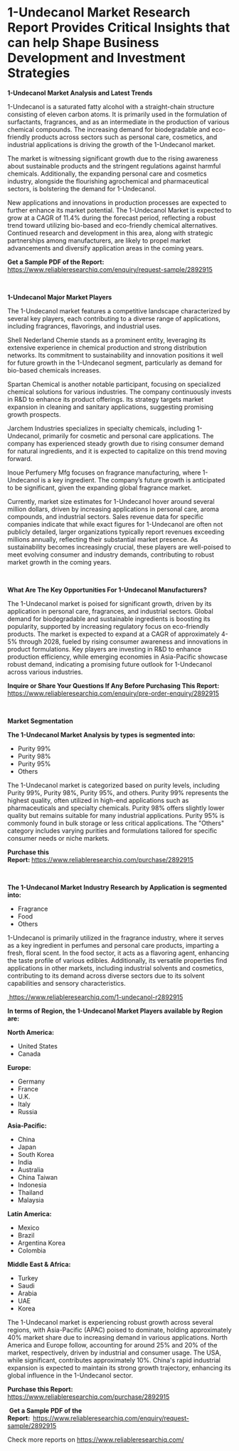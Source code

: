 <p><h1>1-Undecanol Market Research Report Provides Critical Insights that can help Shape Business Development and Investment Strategies</h1></p><p><strong>1-Undecanol Market Analysis and Latest Trends</strong></p>
<p><p>1-Undecanol is a saturated fatty alcohol with a straight-chain structure consisting of eleven carbon atoms. It is primarily used in the formulation of surfactants, fragrances, and as an intermediate in the production of various chemical compounds. The increasing demand for biodegradable and eco-friendly products across sectors such as personal care, cosmetics, and industrial applications is driving the growth of the 1-Undecanol market.</p><p>The market is witnessing significant growth due to the rising awareness about sustainable products and the stringent regulations against harmful chemicals. Additionally, the expanding personal care and cosmetics industry, alongside the flourishing agrochemical and pharmaceutical sectors, is bolstering the demand for 1-Undecanol. </p><p>New applications and innovations in production processes are expected to further enhance its market potential. The 1-Undecanol Market is expected to grow at a CAGR of 11.4% during the forecast period, reflecting a robust trend toward utilizing bio-based and eco-friendly chemical alternatives. Continued research and development in this area, along with strategic partnerships among manufacturers, are likely to propel market advancements and diversify application areas in the coming years.</p></p>
<p><strong>Get a Sample PDF of the Report:&nbsp;</strong> <a href="https://www.reliableresearchiq.com/enquiry/request-sample/2892915?utm_campaign=2580&utm_medium=2&utm_source=Github&utm_content=ia&utm_term=15032025&utm_id=1-undecanol">https://www.reliableresearchiq.com/enquiry/request-sample/2892915</a></p>
<p>&nbsp;</p>
<p><strong>1-Undecanol Major Market Players</strong></p>
<p><p>The 1-Undecanol market features a competitive landscape characterized by several key players, each contributing to a diverse range of applications, including fragrances, flavorings, and industrial uses. </p><p>Shell Nederland Chemie stands as a prominent entity, leveraging its extensive experience in chemical production and strong distribution networks. Its commitment to sustainability and innovation positions it well for future growth in the 1-Undecanol segment, particularly as demand for bio-based chemicals increases.</p><p>Spartan Chemical is another notable participant, focusing on specialized chemical solutions for various industries. The company continuously invests in R&D to enhance its product offerings. Its strategy targets market expansion in cleaning and sanitary applications, suggesting promising growth prospects.</p><p>Jarchem Industries specializes in specialty chemicals, including 1-Undecanol, primarily for cosmetic and personal care applications. The company has experienced steady growth due to rising consumer demand for natural ingredients, and it is expected to capitalize on this trend moving forward.</p><p>Inoue Perfumery Mfg focuses on fragrance manufacturing, where 1-Undecanol is a key ingredient. The company’s future growth is anticipated to be significant, given the expanding global fragrance market. </p><p>Currently, market size estimates for 1-Undecanol hover around several million dollars, driven by increasing applications in personal care, aroma compounds, and industrial sectors. Sales revenue data for specific companies indicate that while exact figures for 1-Undecanol are often not publicly detailed, larger organizations typically report revenues exceeding millions annually, reflecting their substantial market presence. As sustainability becomes increasingly crucial, these players are well-poised to meet evolving consumer and industry demands, contributing to robust market growth in the coming years.</p></p>
<p>&nbsp;</p>
<p><strong>What Are The Key Opportunities For 1-Undecanol Manufacturers?</strong></p>
<p><p>The 1-Undecanol market is poised for significant growth, driven by its application in personal care, fragrances, and industrial sectors. Global demand for biodegradable and sustainable ingredients is boosting its popularity, supported by increasing regulatory focus on eco-friendly products. The market is expected to expand at a CAGR of approximately 4-5% through 2028, fueled by rising consumer awareness and innovations in product formulations. Key players are investing in R&D to enhance production efficiency, while emerging economies in Asia-Pacific showcase robust demand, indicating a promising future outlook for 1-Undecanol across various industries.</p></p>
<p><strong>Inquire or Share Your Questions If Any Before Purchasing This Report:</strong> <a href="https://www.reliableresearchiq.com/enquiry/pre-order-enquiry/2892915?utm_campaign=2580&utm_medium=2&utm_source=Github&utm_content=ia&utm_term=15032025&utm_id=1-undecanol">https://www.reliableresearchiq.com/enquiry/pre-order-enquiry/2892915</a></p>
<p>&nbsp;</p>
<p><strong>Market Segmentation</strong></p>
<p><strong>The 1-Undecanol Market Analysis by types is segmented into:</strong></p>
<p><ul><li>Purity 99%</li><li>Purity 98%</li><li>Purity 95%</li><li>Others</li></ul></p>
<p><p>The 1-Undecanol market is categorized based on purity levels, including Purity 99%, Purity 98%, Purity 95%, and others. Purity 99% represents the highest quality, often utilized in high-end applications such as pharmaceuticals and specialty chemicals. Purity 98% offers slightly lower quality but remains suitable for many industrial applications. Purity 95% is commonly found in bulk storage or less critical applications. The "Others" category includes varying purities and formulations tailored for specific consumer needs or niche markets.</p></p>
<p><strong>Purchase this Report:&nbsp;</strong><a href="https://www.reliableresearchiq.com/purchase/2892915?utm_campaign=2580&utm_medium=2&utm_source=Github&utm_content=ia&utm_term=15032025&utm_id=1-undecanol">https://www.reliableresearchiq.com/purchase/2892915</a></p>
<p>&nbsp;</p>
<p><strong>The 1-Undecanol Market Industry Research by Application is segmented into:</strong></p>
<p><ul><li>Fragrance</li><li>Food</li><li>Others</li></ul></p>
<p><p>1-Undecanol is primarily utilized in the fragrance industry, where it serves as a key ingredient in perfumes and personal care products, imparting a fresh, floral scent. In the food sector, it acts as a flavoring agent, enhancing the taste profile of various edibles. Additionally, its versatile properties find applications in other markets, including industrial solvents and cosmetics, contributing to its demand across diverse sectors due to its solvent capabilities and sensory characteristics.</p></p>
<p><a href="https://www.reliableresearchiq.com/1-undecanol-r2892915?utm_campaign=2580&utm_medium=2&utm_source=Github&utm_content=ia&utm_term=15032025&utm_id=1-undecanol">&nbsp;https://www.reliableresearchiq.com/1-undecanol-r2892915</a></p>
<p><strong>In terms of Region, the 1-Undecanol Market Players available by Region are:</strong></p>
<p>
    <p> <strong> North America: </strong>
        <ul>
            <li>United States</li>
            <li>Canada</li>
        </ul>
        </p> 
    <p> <strong> Europe: </strong>
        <ul>
            <li>Germany</li>
            <li>France</li>
            <li>U.K.</li>
            <li>Italy</li>
            <li>Russia</li>
        </ul>
        </p> 
    <p> <strong> Asia-Pacific: </strong>
        <ul>
            <li>China</li>
            <li>Japan</li>
            <li>South Korea</li>
            <li>India</li>
            <li>Australia</li>
            <li>China Taiwan</li>
            <li>Indonesia</li>
            <li>Thailand</li>
            <li>Malaysia</li>
        </ul>
        </p> 
    <p> <strong> Latin America: </strong>
        <ul>
            <li>Mexico</li>
            <li>Brazil</li>
            <li>Argentina Korea</li>
            <li>Colombia</li>
        </ul>
        </p> 
    <p> <strong> Middle East & Africa: </strong>
        <ul>
            <li>Turkey</li>
            <li>Saudi</li>
            <li>Arabia</li>
            <li>UAE</li>
            <li>Korea</li>
        </ul>
    </p>
    </p>
<p><p>The 1-Undecanol market is experiencing robust growth across several regions, with Asia-Pacific (APAC) poised to dominate, holding approximately 40% market share due to increasing demand in various applications. North America and Europe follow, accounting for around 25% and 20% of the market, respectively, driven by industrial and consumer usage. The USA, while significant, contributes approximately 10%. China's rapid industrial expansion is expected to maintain its strong growth trajectory, enhancing its global influence in the 1-Undecanol sector.</p></p>
<p><strong>Purchase this Report: </strong><a href="https://www.reliableresearchiq.com/purchase/2892915?utm_campaign=2580&utm_medium=2&utm_source=Github&utm_content=ia&utm_term=15032025&utm_id=1-undecanol">https://www.reliableresearchiq.com/purchase/2892915</a></p>
<p>&nbsp;<strong>Get a Sample PDF of the Report:&nbsp;&nbsp;</strong><a href="https://www.reliableresearchiq.com/enquiry/request-sample/2892915?utm_campaign=2580&utm_medium=2&utm_source=Github&utm_content=ia&utm_term=15032025&utm_id=1-undecanol">https://www.reliableresearchiq.com/enquiry/request-sample/2892915</a></p>
<p><strong></strong></p>
<p>Check more reports on <a href="https://www.reliableresearchiq.com/?utm_campaign=2580&utm_medium=2&utm_source=Github&utm_content=ia&utm_term=15032025&utm_id=1-undecanol">https://www.reliableresearchiq.com/</a></p>